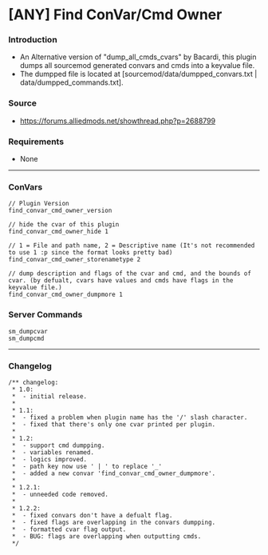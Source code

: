 # [ANY] Find ConVar/Cmd Owner

### Introduction
 - An Alternative version of "dump_all_cmds_cvars" by Bacardi, this plugin dumps all sourcemod generated convars and cmds into a keyvalue file.  
 - The dumpped file is located at [sourcemod/data/dumpped_convars.txt | data/dumpped_commands.txt].

### Source
 - https://forums.alliedmods.net/showthread.php?p=2688799  

### Requirements
 - None  

<hr>

### ConVars
```
// Plugin Version
find_convar_cmd_owner_version

// hide the cvar of this plugin
find_convar_cmd_owner_hide 1

// 1 = File and path name, 2 = Descriptive name (It's not recommended to use 1 :p since the format looks pretty bad)
find_convar_cmd_owner_storenametype 2

// dump description and flags of the cvar and cmd, and the bounds of cvar. (by defualt, cvars have values and cmds have flags in the keyvalue file.)
find_convar_cmd_owner_dumpmore 1
```

### Server Commands
```
sm_dumpcvar
sm_dumpcmd
```
<hr>

### Changelog
```
/** changelog:
 * 1.0: 
 * 	- initial release.
 * 
 * 1.1: 
 * 	- fixed a problem when plugin name has the '/' slash character.
 * 	- fixed that there's only one cvar printed per plugin.
 * 
 * 1.2: 
 * 	- support cmd dumpping.
 *  - variables renamed.
 *  - logics improved.
 *  - path key now use ' | ' to replace '_'
 *  - added a new convar 'find_convar_cmd_owner_dumpmore'.
 * 
 * 1.2.1:
 *  - unneeded code removed.
 * 
 * 1.2.2:
 *  - fixed convars don't have a defualt flag.
 *  - fixed flags are overlapping in the convars dumpping.
 *  - formatted cvar flag output.
 *  - BUG: flags are overlapping when outputting cmds.
 */ 
```